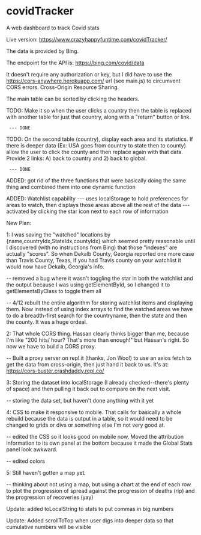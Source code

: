# covidTracker
A web dashboard to track Covid stats

Live version: https://www.crazyhappyfuntime.com/covidTracker/

The data is provided by Bing.

The endpoint for the API is: https://bing.com/covid/data

It doesn't require any authorization or key, but I did have to use the https://cors-anywhere.herokuapp.com/ url (see main.js) to circumvent CORS errors. Cross-Origin Resource Sharing.

The main table can be sorted by clicking the headers.

TODO: Make it so when the user clicks a country then the table is replaced with another table for just that
country, along with a "return" button or link.
 
     --- DONE

TODO: On the second table (country), display each area and its statistics. If there is deeper data (Ex: USA goes from country to state then to county) allow the user to click the county and then replace again with that data.
Provide 2 links: A) back to country and 2) back to global.

     --- DONE


ADDED: got rid of the three functions that were basically doing the same thing and combined them into one dynamic function

ADDED: Watchlist capability
     --- uses localStorage to hold preferences for areas to watch, then displays those areas above all the rest of the data 
     --- activated by clicking the star icon next to each row of information


New Plan:

1: I was saving the "watched" locations by {name,countryIdx,StateIdx,countyIdx} which seemed pretty reasonable until I discovered (with no instructions from Bing) that those "indexes" are actually "scores". So when Dekalb County, Georgia reported one more case than Travis County, Texas, if you had Travis county on your watchlist it would now have Dekalb, Georgia's info.

  -- removed a bug where it wasn't toggling the star in both the watchlist and the output because I was using
  getElementById, so I changed it to getElementsByClass to toggle them all

  -- 4/12 rebuilt the entire algorithm for storing watchlist items and displaying them. Now instead of using 
  index arrays to find the watched areas we have to do a breadth-first search for the countryname, then the state
  and then the county. It was a huge ordeal.

2: That whole CORS thing. Hassan clearly thinks bigger than me, because I'm like "200 hits/ hour? That's more than enough!" but Hassan's right. So now we have to build a CORS proxy.

  -- Built a proxy server on repl.it (thanks, Jon Woo!) to use an axios fetch to get the data from cross-origin, then just hand it back to us. It's at: https://cors-buster.crashdaddy.repl.co/

3: Storing the dataset into localStorage (I already checked--there's plenty of space) and then pulling it back out to compare on the next visit.

  -- storing the data set, but haven't done anything with it yet

4: CSS to make it responsive to mobile. That calls for basically a whole rebuild because the data is output in a table, so it would need to be changed to grids or divs or something else I'm not very good at.

  -- edited the CSS so it looks good on mobile now. Moved the attribution information to its own panel at the bottom because it made the Global Stats panel look awkward.

  -- edited colors

5: Still haven't gotten a map yet.

  -- thinking about not using a map, but using a chart at the end of each row to plot the progression of spread against the progression of deaths (rip) and the progression of recoveries (yay)

Update: added toLocalString to stats to put commas in big numbers

Update: Added scrollToTop when user digs into deeper data so that cumulative numbers will be visible